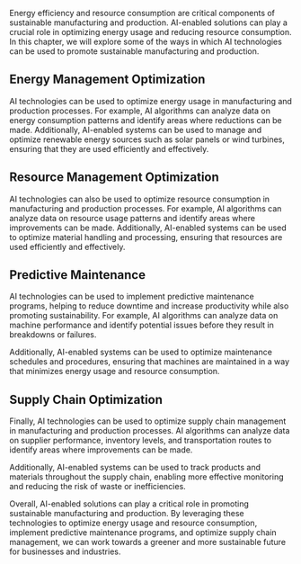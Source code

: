 
Energy efficiency and resource consumption are critical components of sustainable manufacturing and production. AI-enabled solutions can play a crucial role in optimizing energy usage and reducing resource consumption. In this chapter, we will explore some of the ways in which AI technologies can be used to promote sustainable manufacturing and production.

Energy Management Optimization
------------------------------

AI technologies can be used to optimize energy usage in manufacturing and production processes. For example, AI algorithms can analyze data on energy consumption patterns and identify areas where reductions can be made. Additionally, AI-enabled systems can be used to manage and optimize renewable energy sources such as solar panels or wind turbines, ensuring that they are used efficiently and effectively.

Resource Management Optimization
--------------------------------

AI technologies can also be used to optimize resource consumption in manufacturing and production processes. For example, AI algorithms can analyze data on resource usage patterns and identify areas where improvements can be made. Additionally, AI-enabled systems can be used to optimize material handling and processing, ensuring that resources are used efficiently and effectively.

Predictive Maintenance
----------------------

AI technologies can be used to implement predictive maintenance programs, helping to reduce downtime and increase productivity while also promoting sustainability. For example, AI algorithms can analyze data on machine performance and identify potential issues before they result in breakdowns or failures.

Additionally, AI-enabled systems can be used to optimize maintenance schedules and procedures, ensuring that machines are maintained in a way that minimizes energy usage and resource consumption.

Supply Chain Optimization
-------------------------

Finally, AI technologies can be used to optimize supply chain management in manufacturing and production processes. AI algorithms can analyze data on supplier performance, inventory levels, and transportation routes to identify areas where improvements can be made.

Additionally, AI-enabled systems can be used to track products and materials throughout the supply chain, enabling more effective monitoring and reducing the risk of waste or inefficiencies.

Overall, AI-enabled solutions can play a critical role in promoting sustainable manufacturing and production. By leveraging these technologies to optimize energy usage and resource consumption, implement predictive maintenance programs, and optimize supply chain management, we can work towards a greener and more sustainable future for businesses and industries.
